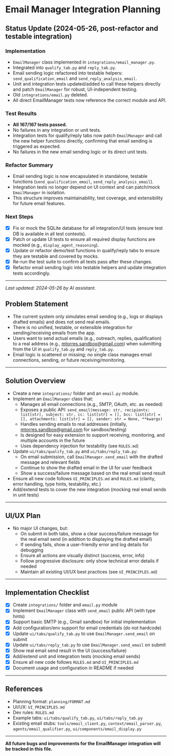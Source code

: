 # Email Manager Integration Planning

## Status Update (2024-05-26, post-refactor and testable integration)

### Implementation
- `EmailManager` class implemented in `integrations/email_manager.py`.
- Integrated into `qualify_tab.py` and `reply_tab.py`.
- Email sending logic refactored into testable helpers: `send_qualification_email` and `send_reply_analysis_email`.
- Unit and integration tests updated/added to call these helpers directly and patch `EmailManager` for robust, UI-independent testing.
- Old `integrations/email.py` deleted.
- All direct EmailManager tests now reference the correct module and API.

### Test Results
- **All 167/167 tests passed.**
- No failures in any integration or unit tests.
- Integration tests for qualify/reply tabs now patch `EmailManager` and call the new helper functions directly, confirming that email sending is triggered as expected.
- No failures in the new email sending logic or its direct unit tests.

### Refactor Summary
- Email sending logic is now encapsulated in standalone, testable functions (`send_qualification_email`, `send_reply_analysis_email`).
- Integration tests no longer depend on UI context and can patch/mock `EmailManager` in isolation.
- This structure improves maintainability, test coverage, and extensibility for future email features.

### Next Steps
- [x] Fix or mock the SQLite database for all integration/UI tests (ensure test DB is available in all test contexts).
- [x] Patch or update UI tests to ensure all required display functions are mocked (e.g., `display_agent_reasoning`).
- [x] Update or refactor demo/test functions in qualify/reply tabs to ensure they are testable and covered by mocks.
- [x] Re-run the test suite to confirm all tests pass after these changes.
- [x] Refactor email sending logic into testable helpers and update integration tests accordingly.

---
_Last updated: 2024-05-26 by AI assistant._

## Problem Statement
- The current system only simulates email sending (e.g., logs or displays drafted emails) and does not send real emails.
- There is no unified, testable, or extensible integration for sending/receiving emails from the app.
- Users want to send actual emails (e.g., outreach, replies, qualification) to a real address (e.g., mtorres.sandbox@gmail.com) when submitting from the UI in `qualify_tab.py` and `reply_tab.py`.
- Email logic is scattered or missing; no single class manages email connections, sending, or future receiving/monitoring.

---

## Solution Overview
- Create a new `integrations/` folder and an `email.py` module.
- Implement an `EmailManager` class that:
    - Manages all email connections (e.g., SMTP, OAuth, etc. as needed)
    - Exposes a public API: `send_email(message: str, recipients: list[str], subject: str, cc: list[str] = [], bcc: list[str] = [], attachments: list[str] = [], sender: str = None, **kwargs)`
    - Handles sending emails to real addresses (initially, mtorres.sandbox@gmail.com for sandbox/testing)
    - Is designed for easy extension to support receiving, monitoring, and multiple accounts in the future
    - Uses dependency injection for testability (see `RULES.md`)
- Update `ui/tabs/qualify_tab.py` and `ui/tabs/reply_tab.py`:
    - On email submission, call `EmailManager.send_email` with the drafted message and relevant fields
    - Continue to show the drafted email in the UI for user feedback
    - Show a success/failure message based on the real email send result
- Ensure all new code follows `UI_PRINCIPLES.md` and `RULES.md` (clarity, error handling, type hints, testability, etc.)
- Add/extend tests to cover the new integration (mocking real email sends in unit tests)

---

## UI/UX Plan
- No major UI changes, but:
    - On submit in both tabs, show a clear success/failure message for the real email send (in addition to displaying the drafted email)
    - If sending fails, show a user-friendly error and log details for debugging
    - Ensure all actions are visually distinct (success, error, info)
    - Follow progressive disclosure: only show technical error details if needed
    - Maintain all existing UI/UX best practices (see `UI_PRINCIPLES.md`)

---

## Implementation Checklist
- [x] Create `integrations/` folder and `email.py` module
- [x] Implement `EmailManager` class with `send_email` public API (with type hints)
- [x] Support basic SMTP (e.g., Gmail sandbox) for initial implementation
- [x] Add configuration/env support for email credentials (do not hardcode)
- [x] Update `ui/tabs/qualify_tab.py` to use `EmailManager.send_email` on submit
- [x] Update `ui/tabs/reply_tab.py` to use `EmailManager.send_email` on submit
- [x] Show real email send result in the UI (success/failure)
- [x] Add/extend unit and integration tests (mocking email sends)
- [x] Ensure all new code follows `RULES.md` and `UI_PRINCIPLES.md`
- [x] Document usage and configuration in README if needed

---

## References
- Planning format: `planning/FORMAT.md`
- UI/UX: `UI_PRINCIPLES.md`
- Dev rules: `RULES.md`
- Example tabs: `ui/tabs/qualify_tab.py`, `ui/tabs/reply_tab.py`
- Existing email stubs: `tools/email_client.py`, `context/email_parser.py`, `agents/email_qualifier.py`, `ui/components/email_display.py`

---

**All future bugs and improvements for the EmailManager integration will be tracked in this file.** 